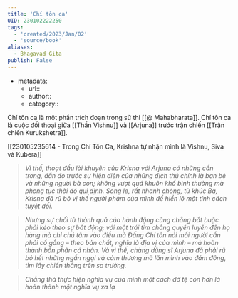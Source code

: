 ```yaml
---
title: 'Chí tôn ca'
UID: 230102222250
tags:
  - 'created/2023/Jan/02'
  - 'source/book'
aliases:
  - Bhagavad Gita
publish: False
---
```

- metadata:
	- url::
	- author::
	- category::

Chí tôn ca là một phần trích đoạn trong sử thi [[@ Mahabharata]].
Chí tôn ca là cuộc đối thoại giữa [[Thần Vishnu]] và [[Arjuna]] trước trận chiến [[Trận chiến Kurukshetra]]. 

[[230105235614 - Trong Chí Tôn Ca, Krishna tự nhận mình là Vishnu, Siva và Kubera]]

> *Vì thế, thoạt đầu lời khuyên của Krisna với Arjuna có những cẩn trọng, đắn đo trước sự hiện diện của những địch thủ chính là bạn bè và những người bà con; không vượt quá khuôn khổ bình thường mà phong tục thời đó qui định. Song le, rất nhanh chóng, từ khúc Ba, Krisna đã rũ bỏ vị thế người phàm của mình để hiển lộ một tính cách tuyệt đối.*

> *Nhưng sự chối từ thành quả của hành động cũng chẳng bắt buộc phải kéo theo sự bất động; với một trái tim chẳng quyến luyến đến họ hàng mà chỉ chú tâm vào điều mà Đấng Chí tôn nói mỗi người cần phải cố gắng – theo bản chất, nghĩa là địa vị của mình – mà hoàn thành bổn phận cá nhân. Và vì thế, chàng dũng sĩ Arjuna đã phải rũ bỏ hết những ngần ngại và cảm thương mà lăn mình vào đám đông, tìm lấy chiến thắng trên sa trường.*

> *Chẳng thà thực hiện nghĩa vụ của mình một cách dở tệ còn hơn là hoàn thành một nghĩa vụ xa lạ*
